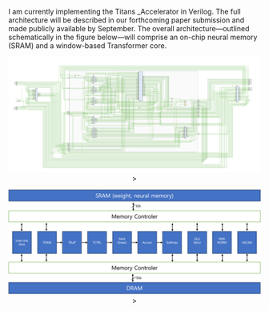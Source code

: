 I am currently implementing the Titans _Accelerator in Verilog.
The full architecture will be described in our forthcoming paper submission and made publicly available by September.
The overall architecture—outlined schematically in the figure below—will comprise an on-chip neural memory (SRAM) and a window-based Transformer core.
<p align="center">
  <img src="top_arch.png" width="1000" >>
</p>
<p align="center">
  <img src="arch.png" width="1000" >>
</p>
